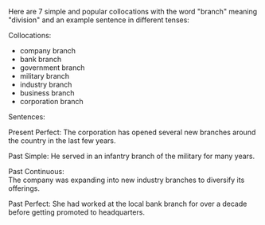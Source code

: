 Here are 7 simple and popular collocations with the word "branch" meaning "division" and an example sentence in different tenses:

Collocations:

- company branch
- bank branch 
- government branch
- military branch
- industry branch
- business branch
- corporation branch

Sentences:  

Present Perfect: 
The corporation has opened several new branches around the country in the last few years.

Past Simple:
He served in an infantry branch of the military for many years.

Past Continuous:  
The company was expanding into new industry branches to diversify its offerings.

Past Perfect:
She had worked at the local bank branch for over a decade before getting promoted to headquarters.